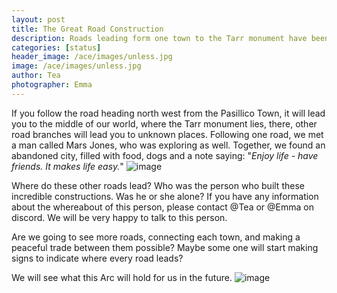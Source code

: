 ```yaml
---
layout: post
title: The Great Road Construction
description: Roads leading form one town to the Tarr monument have been build, but the builder is unknown. What is his main motive?
categories: [status]
header_image: /ace/images/unless.jpg
image: /ace/images/unless.jpg
author: Tea
photographer: Emma
---
```


If you follow the road heading north west from the Pasillico Town, it will lead you to the middle of our world, where the Tarr monument lies, there, other road branches will lead you to unknown places. Following one road, we met a man called Mars Jones, who was exploring as well. Together, we found an abandoned city, filled with food, dogs and a note saying: "_Enjoy life - have friends. It makes life easy._"
![image](/ace/images/mars_jones.jpg)

Where do these other roads lead? Who was the person who built these incredible constructions. Was he or she alone? If you have any information about the whereabout of this person, please contact @Tea or @Emma on discord. We will be very happy to talk to this person.

Are we going to see more roads, connecting each town, and making a peaceful trade between them possible? Maybe some one will start making signs to indicate where every road leads? 

We will see what this Arc will hold for us in the future.
![image](/ace/images/unless.jpg)